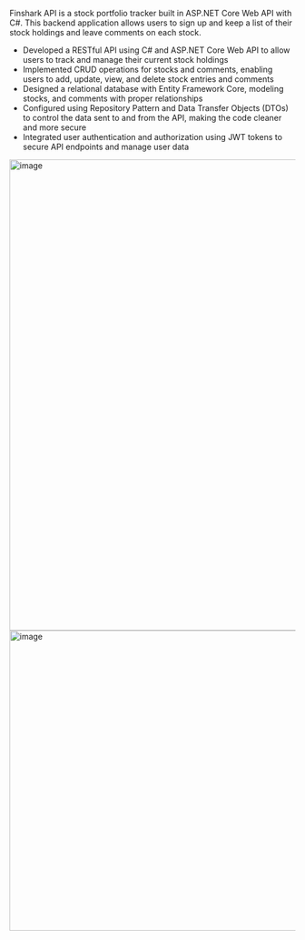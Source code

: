 Finshark API is a stock portfolio tracker built in ASP.NET Core Web API with C#. This backend application allows users to sign up and keep a list of their stock holdings and leave comments on each stock.

- Developed a RESTful API using C# and ASP.NET Core Web API to allow users to track and manage their current stock holdings
- Implemented CRUD operations for stocks and comments, enabling users to add, update, view, and delete stock entries and comments
- Designed a relational database with Entity Framework Core, modeling stocks, and comments with proper relationships
- Configured using Repository Pattern and Data Transfer Objects (DTOs) to control the data sent to and from the API, making the code cleaner and more secure
- Integrated user authentication and authorization using JWT tokens to secure API endpoints and manage user data

<img width="909" height="828" alt="image" src="https://github.com/user-attachments/assets/192ce0ab-bce3-4cae-8aa7-adf85770ddae" />
<img width="916" height="528" alt="image" src="https://github.com/user-attachments/assets/3914cb71-4489-46f1-a553-af6c8ba25c05" />
